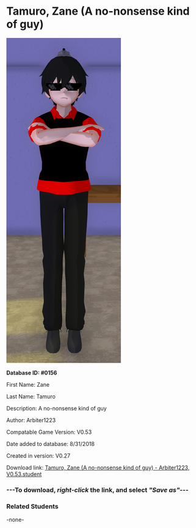# Tamuro, Zane (A no-nonsense kind of guy)

<img src="../../Files/Images/Tamuro, Zane (A no-nonsense kind of guy).png" title="Tamuro, Zane (A no-nonsense kind of guy) - Arbiter1223, V0.53">

**Database ID: #0156**

First Name: Zane

Last Name: Tamuro

Description: A no-nonsense kind of guy

Author: Arbiter1223

Compatable Game Version: V0.53

Date added to database: 8/31/2018

Created in version: V0.27

Download link: <a href="https://raw.githubusercontent.com/Arbiter1223/Daigaku-Gurashi-Custom-Students/master/Files/Student%20Files/Tamuro%2C%20Zane%20(A%20no-nonsense%20kind%20of%20guy)%20-%20Arbiter1223%2C%20V0.53.student">Tamuro, Zane (A no-nonsense kind of guy) - Arbiter1223, V0.53.student</a>

### ---**To download, _right-click_ the link, and select _"Save as"_**---

### Related Students

-none-
